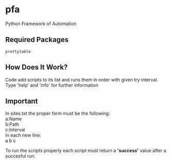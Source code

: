 # pfa
Python Framework of Automation

## Required Packages
    prettytable

## How Does It Work?
Code add scripts to its list and runs them in order with given try interval.
Type 'help' and 'info' for further information

## Important
In sites.txt the proper form must be the following:  
  a:Name  
  b:Path  
  c:Interval  
In each new line:  
  a  b  c  

To run the scripts properly
each script must return a **'success'** value
after a succesful run.
